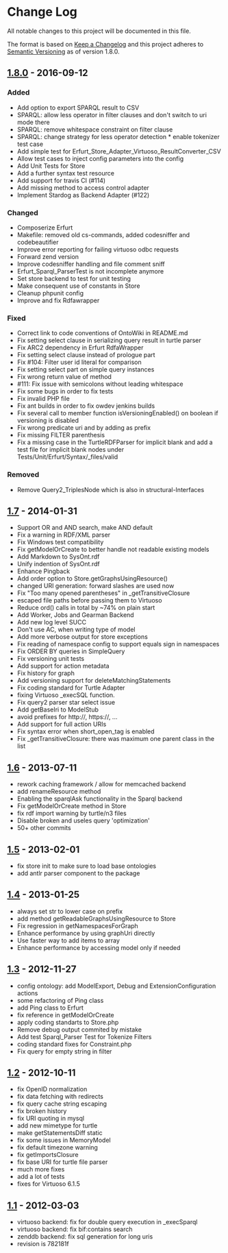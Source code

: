 # Change Log
All notable changes to this project will be documented in this file.

The format is based on [Keep a Changelog](http://keepachangelog.com/)
and this project adheres to [Semantic Versioning](http://semver.org/) as of version 1.8.0.

## [1.8.0] - 2016-09-12

### Added
- Add option to export SPARQL result to CSV
- SPARQL: allow less operator in filter clauses and don't switch to uri mode there
- SPARQL: remove whitespace constraint on filter clause
- SPARQL: change strategy for less operator detection * enable tokenizer test case
- Add simple test for Erfurt_Store_Adapter_Virtuoso_ResultConverter_CSV
- Allow test cases to inject config parameters into the config
- Add Unit Tests for Store
- Add a further syntax test resource
- Add support for travis CI (#114)
- Add missing method to access control adapter
- Implement Stardog as Backend Adapter (#122)

### Changed
- Composerize Erfurt
- Makefile: removed old cs-commands, added codesniffer and codebeautifier
- Improve error reporting for failing virtuoso odbc requests
- Forward zend version
- Improve codesniffer handling and file comment sniff
- Erfurt_Sparql_ParserTest is not incomplete anymore
- Set store backend to test for unit testing
- Make consequent use of constants in Store
- Cleanup phpunit config
- Improve and fix Rdfawrapper

### Fixed
- Correct link to code conventions of OntoWiki in README.md
- Fix setting select clause in serializing query result in turtle parser
- Fix ARC2 dependency in Erfurt RdfaWrapper
- Fix setting select clause instead of prologue part
- Fix #104: Filter user id literal for comparison
- Fix setting select part on simple query instances
- Fix wrong return value of method
- #111: Fix issue with semicolons without leading whitespace
- Fix some bugs in order to fix tests
- Fix invalid PHP file
- Fix ant builds in order to fix owdev jenkins builds
- Fix several call to member function isVersioningEnabled() on boolean if versioning is disabled
- Fix wrong predicate uri <lang> and <type> by adding  as prefix
- Fix missing FILTER parenthesis
- Fix a missing case in the TurtleRDFParser for implicit blank and add a test file for implicit blank nodes under Tests/Unit/Erfurt/Syntax/_files/valid

### Removed
- Remove Query2_TriplesNode which is also in structural-Interfaces

## [1.7] - 2014-01-31

- Support OR and AND search, make AND default
- Fix a warning in RDF/XML parser
- Fix Windows test compatibility
- Fix getModelOrCreate to better handle not readable existing models
- Add Markdown to SysOnt.rdf
- Unify indention of SysOnt.rdf
- Enhance Pingback
- Add order option to Store.getGraphsUsingResource()
- changed URI generation: forward slashes are used now
- Fix "Too many opened parentheses" in _getTransitiveClosure
- escaped file paths before passing them to Virtuoso
- Reduce ord() calls in total by ~74% on plain start
- Add Worker, Jobs and Gearman Backend
- Add new log level SUCC
- Don't use AC, when writing type of model
- Add more verbose output for store exceptions
- Fix reading of namespace config to support equals sign in namespaces
- Fix ORDER BY queries in SimpleQuery
- Fix versioning unit tests
- Add support for action metadata
- Fix history for graph
- Add versioning support for deleteMatchingStatements
- Fix coding standard for Turtle Adapter
- fixing Virtuoso _execSQL function.
- Fix query2 parser star select issue
- Add getBaseIri to ModelStub
- avoid prefixes for http://, https://, ...
- Add support for full action URIs
- Fix syntax error when short_open_tag is enabled
- Fix _getTransitiveClosure: there was maximum one parent class in the list

## [1.6] - 2013-07-11

- rework caching framework / allow for memcached backend
- add renameResource method
- Enabling the sparqlAsk functionality in the Sparql backend
- Fix getModelOrCreate method in Store
- fix rdf import warning by turtle/n3 files
- Disable broken and useles query 'optimization'
- 50+ other commits

## [1.5] - 2013-02-01

- fix store init to make sure to load base ontologies
- add antlr parser component to the package

## [1.4] - 2013-01-25

- always set str to lower case on prefix
- add method getReadableGraphsUsingResource to Store
- Fix regression in getNamespacesForGraph
- Enhance performance by using graphUri directly
- Use faster way to add items to array
- Enhance performance by accessing model only if needed

## [1.3] - 2012-11-27

- config ontology: add ModelExport, Debug and ExtensionConfiguration actions
- some refactoring of Ping class
- add Ping class to Erfurt
- fix reference in getModelOrCreate
- apply coding standarts to Store.php
- Remove debug output commited by mistake
- Add test Sparql_Parser Test for Tokenize Filters
- coding standard fixes for Constraint.php
- Fix query for empty string in filter

## [1.2] - 2012-10-11

- fix OpenID normalization
- fix data fetching with redirects
- fix query cache string escaping
- fix broken history
- fix URI quoting in mysql
- add new mimetype for turtle
- make getStatementsDiff static
- fix some issues in MemoryModel
- fix default timezone warning
- fix getImportsClosure
- fix base URI for turtle file parser
- much more fixes
- add a lot of tests
- fixes for Virtuoso 6.1.5

## [1.1] - 2012-03-03

- virtuoso backend: fix for double query execution in _execSparql
- virtuoso backend: fix bif:contains search
- zenddb backend: fix sql generation for long uris
- revision is 782181f

[1.8.0]: https://github.com/AKSW/Erfurt/compare/v1.7...v1.8.0
[1.7]: https://github.com/AKSW/Erfurt/compare/v1.6...v1.7
[1.6]: https://github.com/AKSW/Erfurt/compare/v1.5...v1.6
[1.5]: https://github.com/AKSW/Erfurt/compare/v1.6...v1.5
[1.4]: https://github.com/AKSW/Erfurt/compare/v1.6...v1.4
[1.3]: https://github.com/AKSW/Erfurt/compare/v1.6...v1.3
[1.2]: https://github.com/AKSW/Erfurt/compare/v1.6...v1.2
[1.1]: https://github.com/AKSW/Erfurt/compare/v1.0-4...v1.1
